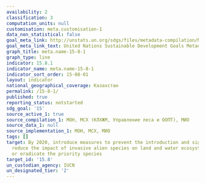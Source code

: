 ```yaml
---
availability: 2
classification: 3
computation_units: null
customisation: meta.customisation-1
data_non_statistical: false
goal_meta_link: http://unstats.un.org/sdgs/files/metadata-compilation/Metadata-Goal-15.pdf
goal_meta_link_text: United Nations Sustainable Development Goals Metadata (pdf 456kB)
graph_title: meta.name-15-8-1
graph_type: line
indicator: 15.8.1
indicator_name: meta.name-15-8-1
indicator_sort_order: 15-08-01
layout: indicator
national_geographical_coverage: Казахстан
permalink: /15-8-1/
published: true
reporting_status: notstarted
sdg_goal: '15'
source_active_1: true
source_compilation_1: МОН, МСХ (КЛХЖМ, Управление леса и ООПТ), МИО
source_data_1: null
source_implementation_1: МОН, МСХ, МИО
tags: []
target: By 2020, introduce measures to prevent the introduction and significantly
  reduce the impact of invasive alien species on land and water ecosystems and control
  or eradicate the priority species
target_id: '15.8'
un_custodian_agency: IUCN
un_designated_tier: '2'
---
```

